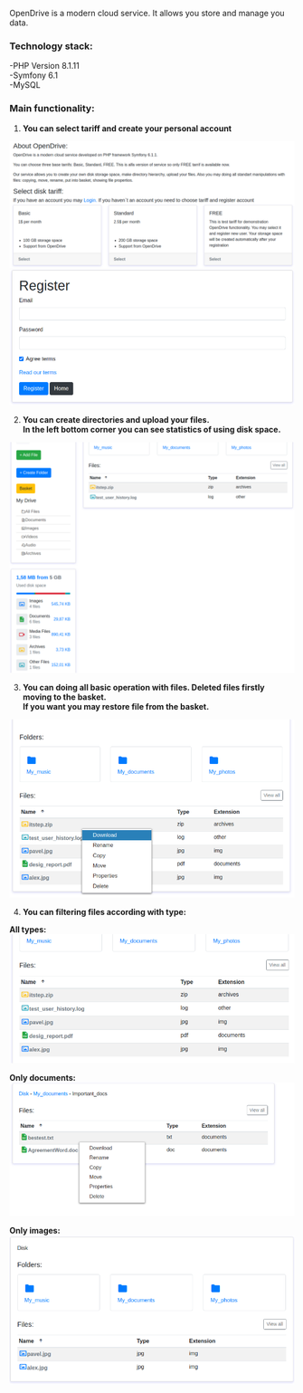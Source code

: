 OpenDrive is a modern cloud service. It allows you store and manage you data.

<h3>Technology stack:</h3>
    
-PHP Version 8.1.11<br/>
-Symfony 6.1<br/>
-MySQL

<h3>Main functionality:</h3>

1) <b>You can select tariff and create your personal account</b>

![Choosing tariff](https://github.com/Pavel-Klimenko/openDrive/blob/master/project_presentation/1.png)
![Register](https://github.com/Pavel-Klimenko/openDrive/blob/master/project_presentation/2.png)


2) <b>You can create directories and upload your files.</b> <br/>
   <b>In the left bottom corner you can see statistics of using disk space.</b>

![Create filesystem](https://github.com/Pavel-Klimenko/openDrive/blob/master/project_presentation/3.png)


3) <b>You can doing all basic operation with files. Deleted files firstly moving to the basket.</b><br/>
   <b>If you want you may restore file from the basket.</b>

![Actions](https://github.com/Pavel-Klimenko/openDrive/blob/master/project_presentation/5.png)


4) <b>You can filtering files according with type:</b><br/>

<b>All types:</b><br/>
![filter (All types)](https://github.com/Pavel-Klimenko/openDrive/blob/master/project_presentation/4.png)

<b>Only documents:</b><br/>
![filter (Only documents)](https://github.com/Pavel-Klimenko/openDrive/blob/master/project_presentation/6.png)

<b>Only images:</b><br/>
![filter (Only images)](https://github.com/Pavel-Klimenko/openDrive/blob/master/project_presentation/8.png)
